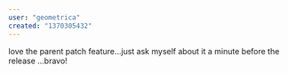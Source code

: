 ```yaml
---
user: "geometrica"
created: "1370305432"
---
```


love the parent patch feature...just ask myself about it a minute before the release ...bravo!
